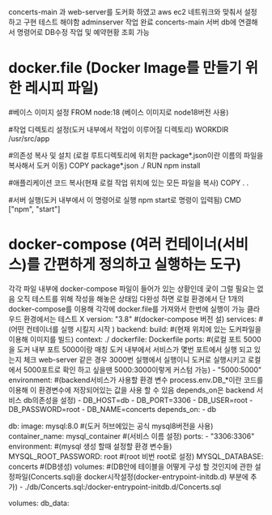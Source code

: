 concerts-main 과 web-server를 도커화 하였고 aws ec2 네트워크와 맞춰서 설정하고 구현 테스트 해야함
adminserver 작업 완료 concerts-main 서버 db에 연결해서 명령어로 DB수정 작업 및 예약현황 조회 가능 

# docker.file (Docker Image를 만들기 위한 레시피 파일)
#베이스 이미지 설정
FROM node:18 (베이스 이미지로 node18버전 사용)

#작업 디렉토리 설정(도커 내부에서 작업이 이루어질 디렉토리)
WORKDIR /usr/src/app

#의존성 복사 및 설치 (로컬 루트디렉토리에 위치한 package*.json이란 이름의 파일을 복사해서 도커 이동)
COPY package*.json ./
RUN npm install

#애플리케이션 코드 복사(현재 로컬 작업 위치에 있는 모든 파일을 복사)
COPY . .

#서버 실행(도커 내부에서 이 명령어로 실행 npm start로 명령이 입력됨)
CMD ["npm", "start"]


# docker-compose (여러 컨테이너(서비스)를 간편하게 정의하고 실행하는 도구)
각각 파일 내부에 docker-compose 파일이 들어가 있는 상황인데 궃이 그럴 필요는 없음 오직 테스트를 위해 작성을 해놓은 상태임
다완성 하면 로컬 환경에서 단 1개의 docker-compose를 이용해 각각에 docker.file를 가져와서 한번에 실행이 가능 클라우드 환경에서는 테스트 X
version: "3.8" #(docker-compose 버전 설)
services: #(어떤 컨테이너를 실행 시킬지 시작 )
  backend: 
    build: #(현재 위치에 있는 도커파일을 이용해 이미지를 빌드)
      context: ./
      dockerfile: Dockerfile
    ports: #(로컬 포트 5000을 도커 내부 포트 5000이랑 매칭 도커 내부에서 서비스가 몇번 포트에서 실행 되고 있는지 체크 web-server 같은 경우 3000번 실행에서 실행이니 도커로 실행시키고 로컬에서 5000포트로 확인 하고 싶을땐 5000:3000이렇게 커스텀 가능)
      - "5000:5000"
    environment: #(backend서비스가 사용할 환경 변수 process.env.DB_*이란 코드를 이용해 이 환경변수에 저장되어있는 값을 사용 할 수 있음 depends_on은 backend 서비스 db의존성을 설정)
      - DB_HOST=db
      - DB_PORT=3306
      - DB_USER=root
      - DB_PASSWORD=root
      - DB_NAME=concerts
    depends_on:
      - db

  db:
    image: mysql:8.0 #(도커 허브에있는 공식 mysql8버전을 사용)
    container_name: mysql_container #(서비스 이름 설정)
    ports:
      - "3306:3306"
    environment: #(mysql 생성 할때 설정할 환경 변수들)
      MYSQL_ROOT_PASSWORD: root #(root 비번 root로 설정)
      MYSQL_DATABASE: concerts #(DB생성)
    volumes: #(DB안에 테이블을 어떻게 구성 할 것인지에 관한 설정파일(Concerts.sql)을 docker시작설정(docker-entrypoint-initdb.d) 부분에 추가)
      - ./db/Concerts.sql:/docker-entrypoint-initdb.d/Concerts.sql

volumes:
  db_data:
